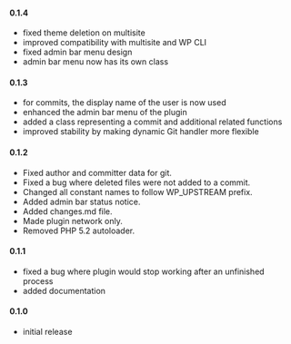 #### 0.1.4
* fixed theme deletion on multisite
* improved compatibility with multisite and WP CLI
* fixed admin bar menu design
* admin bar menu now has its own class

#### 0.1.3
* for commits, the display name of the user is now used
* enhanced the admin bar menu of the plugin
* added a class representing a commit and additional related functions
* improved stability by making dynamic Git handler more flexible

#### 0.1.2
* Fixed author and committer data for git.
* Fixed a bug where deleted files were not added to a commit.
* Changed all constant names to follow WP_UPSTREAM prefix.
* Added admin bar status notice.
* Added changes.md file.
* Made plugin network only.
* Removed PHP 5.2 autoloader.

#### 0.1.1
* fixed a bug where plugin would stop working after an unfinished process
* added documentation

#### 0.1.0
* initial release
